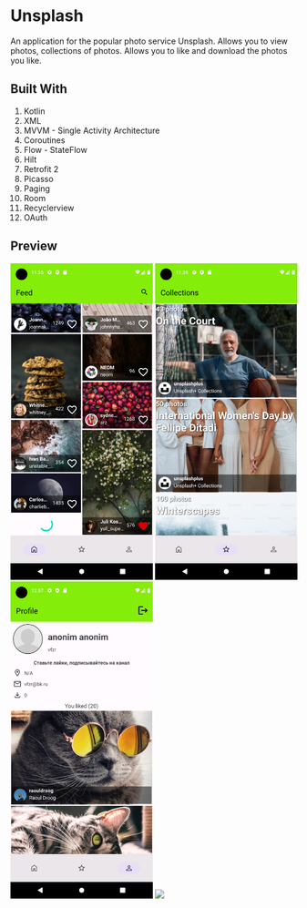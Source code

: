 # Unsplash
An application for the popular photo service Unsplash. Allows you to view photos, collections of photos. Allows you to like and download the photos you like.

## Built With
1. Kotlin
2. XML
3. MVVM - Single Activity Architecture
4. Coroutines
5. Flow - StateFlow
6. Hilt
7. Retrofit 2
8. Picasso
9. Paging
10. Room
11. Recyclerview
12. OAuth

## Preview
<img src="home.png" width="250" /> <img src="collections.png" width="250" /> <img src="profile.png" width="250" /> <img src="detail_photo.png" width="250" />
